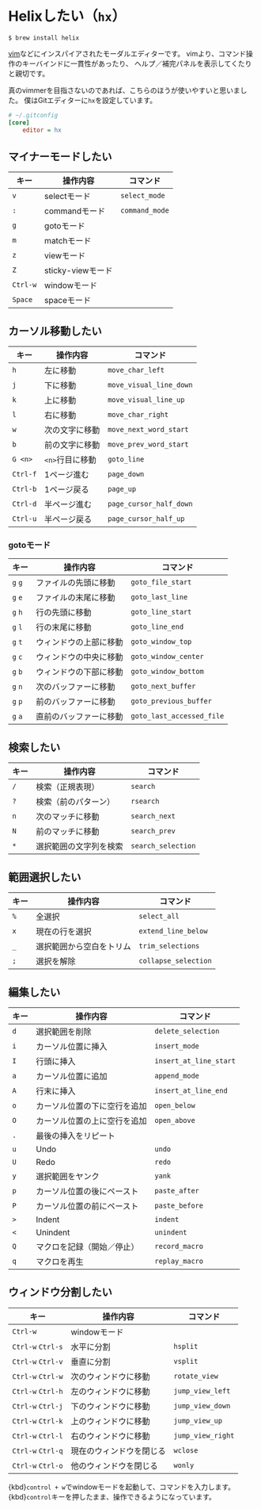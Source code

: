 # Helixしたい（``hx``）

```console
$ brew install helix
```

[vim](./command-vim.md)などにインスパイアされたモーダルエディターです。
vimより、コマンド操作のキーバインドに一貫性があったり、
ヘルプ／補完パネルを表示してくたりと親切です。

真のvimmerを目指さないのであれば、こちらのほうが使いやすいと思いました。
僕はGitエディターに``hx``を設定しています。

```cfg
# ~/.gitconfig
[core]
    editor = hx
```

## マイナーモードしたい

| キー | 操作内容 | コマンド |
|---|---|---|
| `v` | selectモード | `select_mode` |
| `:` | commandモード | `command_mode` |
| `g` | gotoモード | |
| `m` | matchモード | |
| `z` | viewモード | |
| `Z` | sticky-viewモード | |
| `Ctrl-w` | windowモード | |
| `Space` | spaceモード | |

## カーソル移動したい

| キー | 操作内容 | コマンド |
|---|---|---|
| `h` | 左に移動 | `move_char_left` |
| `j` | 下に移動 | `move_visual_line_down` |
| `k` | 上に移動 | `move_visual_line_up` |
| `l` | 右に移動 | `move_char_right` |
| `w` | 次の文字に移動 | `move_next_word_start` |
| `b` | 前の文字に移動 | `move_prev_word_start` |
| `G <n>` | `<n>`行目に移動 | `goto_line` |
| `Ctrl-f` | 1ページ進む | `page_down` |
| `Ctrl-b` | 1ページ戻る | `page_up` |
| `Ctrl-d` | 半ページ進む | `page_cursor_half_down` |
| `Ctrl-u` | 半ページ戻る | `page_cursor_half_up` |

### gotoモード

| キー | 操作内容 | コマンド |
|---|---|---|
| `g` `g` | ファイルの先頭に移動 | `goto_file_start` |
| `g` `e` | ファイルの末尾に移動 | `goto_last_line` |
| `g` `h` | 行の先頭に移動 | `goto_line_start` |
| `g` `l` | 行の末尾に移動 | `goto_line_end` |
| `g` `t` | ウィンドウの上部に移動 | `goto_window_top` |
| `g` `c` | ウィンドウの中央に移動 | `goto_window_center` |
| `g` `b` | ウィンドウの下部に移動 | `goto_window_bottom` |
| `g` `n` | 次のバッファーに移動 | `goto_next_buffer` |
| `g` `p` | 前のバッファーに移動 | `goto_previous_buffer` |
| `g` `a` | 直前のバッファーに移動 | `goto_last_accessed_file` |


## 検索したい

| キー | 操作内容 | コマンド |
|---|---|---|
| `/` | 検索（正規表現） | `search` |
| `?` | 検索（前のパターン） | `rsearch` |
| `n` | 次のマッチに移動 | `search_next` |
| `N` | 前のマッチに移動 | `search_prev` |
| `*` | 選択範囲の文字列を検索 | `search_selection` |

## 範囲選択したい

| キー | 操作内容 | コマンド |
|---|---|---|
| `%` | 全選択 | `select_all` |
| `x` | 現在の行を選択 | `extend_line_below` |
| `_` | 選択範囲から空白をトリム | `trim_selections` |
| `;` | 選択を解除 | `collapse_selection` |

## 編集したい

| キー | 操作内容 | コマンド |
|---|---|---|
| `d` | 選択範囲を削除 | `delete_selection` |
| `i` | カーソル位置に挿入 | `insert_mode` |
| `I` | 行頭に挿入 | `insert_at_line_start` |
| `a` | カーソル位置に追加 | `append_mode` |
| `A` | 行末に挿入 | `insert_at_line_end` |
| `o` | カーソル位置の下に空行を追加 | `open_below` |
| `O` | カーソル位置の上に空行を追加 | `open_above` |
| `.` | 最後の挿入をリピート | |
| `u` | Undo | `undo` |
| `U` | Redo | `redo` |
| `y` | 選択範囲をヤンク | `yank` |
| `p` | カーソル位置の後にペースト | `paste_after` |
| `P` | カーソル位置の前にペースト | `paste_before` |
| `>` | Indent | `indent` |
| `<` | Unindent | `unindent` |
| `Q` | マクロを記録（開始／停止） | `record_macro` |
| `q` | マクロを再生 | `replay_macro` |

## ウィンドウ分割したい

| キー | 操作内容 | コマンド |
|---|---|---|
| `Ctrl-w` | windowモード | |
| `Ctrl-w` `Ctrl-s` | 水平に分割 | `hsplit` |
| `Ctrl-w` `Ctrl-v` | 垂直に分割 | `vsplit` |
| `Ctrl-w` `Ctrl-w` | 次のウィンドウに移動 | `rotate_view` |
| `Ctrl-w` `Ctrl-h` | 左のウィンドウに移動 | `jump_view_left` |
| `Ctrl-w` `Ctrl-j` | 下のウィンドウに移動 | `jump_view_down` |
| `Ctrl-w` `Ctrl-k` | 上のウィンドウに移動 | `jump_view_up` |
| `Ctrl-w` `Ctrl-l` | 右のウィンドウに移動 | `jump_view_right` |
| `Ctrl-w` `Ctrl-q` | 現在のウィンドウを閉じる | `wclose` |
| `Ctrl-w` `Ctrl-o` | 他のウィンドウを閉じる | `wonly` |

{kbd}`control + w`でwindowモードを起動して、コマンドを入力します。
{kbd}`control`キーを押したまま、操作できるようになっています。
